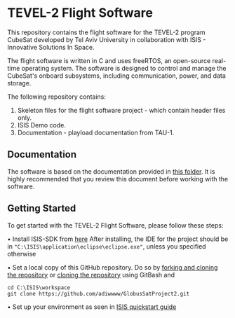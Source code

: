 # TEVEL-2 Flight Software
This repository contains the flight software for the TEVEL-2 program CubeSat developed by Tel Aviv University in collaboration with ISIS - Innovative Solutions In Space.

The flight software is written in C and uses freeRTOS, an open-source real-time operating system. The software is designed to control and manage the CubeSat's onboard subsystems, including communication, power, and data storage.

The following repository contains:
1. Skeleton files for the flight software project - which contain header files only.
2. ISIS Demo code.
3. Documentation - playload documentation from TAU-1.

## Documentation
The software is based on the documentation provided in [this folder](https://drive.google.com/file/d/1S1JTHGlHGBIdDuXs49dvlr_Vj969hPQx/view
). It is highly recommended that you review this document before working with the software.

## Getting Started
To get started with the TEVEL-2 Flight Software, please follow these steps:

• Install ISIS-SDK from [here](https://drive.google.com/file/d/0B0gJIJIi4GEBcV91cWlNTTQ3Tnc/view?usp=drive_link&resourcekey=0-4HGLfnsb0zMTF5DQNIoXMg)
After installing, the IDE for the project should be in ```"C:\ISIS\application\eclipse\eclipse.exe"```, unless you specified otherwise 

• Set a local copy of this GitHub repository. Do so by [forking and cloning the repository](https://docs.github.com/en/get-started/quickstart/fork-a-repo) or [cloning the repository](https://docs.github.com/en/github/creating-cloning-and-archiving-repositories/cloning-a-repository) using GitBash and 
```
cd C:\ISIS\workspace
git clone https://github.com/adiwwww/GlobusSatProject2.git
```

• Set up your environment as seen in [ISIS quickstart guide](https://drive.google.com/file/d/1y2gOld5oa4XrHUUzJRc_xc5E65OoDaRe/view?usp=drive_link)
